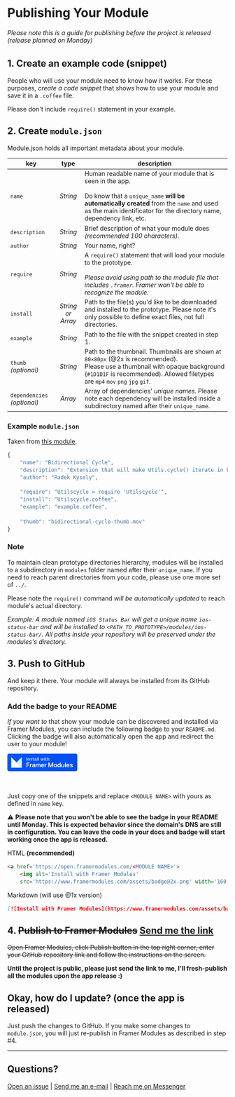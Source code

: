 # Publishing Your Module
###### *Please note this is a guide for publishing before the project is released (release planned on Monday)*

## 1. Create an example code (snippet)
People who will use your module need to know how it works. For these purposes,
*create a code snippet* that shows how to use your module and save it
in a `.coffee` file.

Please don't include `require()` statement in your example.

## 2. Create `module.json`
Module.json holds all important metadata about your module.

| key            | type              | description                           |
| ---------------|:-----------------:|---------------------------------------|
| `name`         | *String*          | Human readable name of your module that is seen in the app. <br /><br />Do know that a `unique_name` **will be automatically created** from the `name` and used as the main identificator for the directory name, dependency link, etc.
| `description`  | *String*          | Brief description of what your module does *(recommended 100 characters).*
| `author`       | *String*          | Your name, right?
| `require`      | *String*          | A `require()` statement that will load your module to the prototype.<br /><br />*Please avoid using path to the module file that includes `.framer`. Framer won't be able to recognize the module.*
| `install`      | *String or Array* | Path to the file(s) you'd like to be downloaded and installed to the prototype. Please note it's only possible to define exact files, not full directories.
| `example`      | *String*          | Path to the file with the snippet created in step 1.
| `thumb` *(optional)*        | *String*          | Path to the thumbnail. Thumbnails are shown at `80×80px` (@2x is recommended). <br />Please use a thumbnail with opaque background (`#1D1D1F` is recommended). Allowed filetypes are `mp4` `mov` `png` `jpg` `gif`.
| `dependencies` *(optional)* | *Array*           | Array of dependencies' *unique names*. Please note each dependency will be installed inside a subdirectory named after their `unique_name`.

### Example `module.json`
Taken from [this module](https://github.com/kysely/framer-bidirectional-cycle).
```javascript
{
    "name": "Bidirectional Cycle",
    "description": "Extension that will make Utils.cycle() iterate in both directions",
    "author": "Radek Kysely",

    "require": "Utilscycle = require 'Utilscycle'",
    "install": "Utilscycle.coffee",
    "example": "example.coffee",

    "thumb": "bidirectional-cycle-thumb.mov"
}
```

### Note
To maintain clean prototype directories hierarchy, modules will be installed to
a subdirectory in `modules` folder named after their `unique_name`. If you need
to reach parent directories from your code, please use one more set of `../`.

Please note the `require()` command *will be automatically updated* to reach
module's actual directory.

*Example: A module named `iOS Status Bar` will get a unique name `ios-status-bar`
and will be installed to `<PATH_TO_PROTOTYPE>/modules/ios-status-bar/`.
All paths inside your repository will be preserved under the modules's directory.*

## 3. Push to GitHub
And keep it there. Your module will always be installed from its GitHub repository.

### Add the badge to your README
*If you want to* that show your module can be discovered and installed
via Framer Modules, you can include the following badge to your `README.md`.
Clicking the badge will also automatically open the app and redirect the
user to your module!

<a href='#' onclick='alert("This is just an example 🙂")'>
    <img alt='Install with Framer Modules'
    src='https://raw.githubusercontent.com/kysely/framermodules.com/master/assets/badge@2x.png' width='160' height='40' /></a>

<p>&nbsp;</p>

Just copy one of the snippets and replace `<MODULE NAME>` with yours as defined in `name` key.

:warning: **Please note that you won't be able to see the badge in your README until Monday. This is expected behavior since the domain's DNS are still in configuration. You can leave the code in your docs and badge will start working once the app is released.**

HTML **(recommended)**
```html
<a href='https://open.framermodules.com/<MODULE NAME>'>
    <img alt='Install with Framer Modules'
    src='https://www.framermodules.com/assets/badge@2x.png' width='160' height='40' /></a>
```

Markdown (will use @1x version)
```md
[![Install with Framer Modules](https://www.framermodules.com/assets/badge.png)](https://open.framermodules.com/<MODULE NAME>)
```

## 4. ~~Publish to Framer Modules~~ [Send me the link](https://m.me/kysely)
~~Open Framer Modules, click Publish button in the top right corner,
enter your GitHub repository link and follow the instructions on the screen.~~

**Until the project is public, please just send the link to me, I'll fresh-publish all the modules upon the app release :)**

## Okay, how do I update? (once the app is released)
Just push the changes to GitHub. If you make some changes to `module.json`,
you will just re-publish in Framer Modules as described in step #4. 

---
## Questions?
[Open an issue](https://github.com/kysely/framer-modules/issues) |
[Send me an e-mail](mailto:kyselyradek@gmail.com) |
[Reach me on Messenger](https://m.me/kysely)

